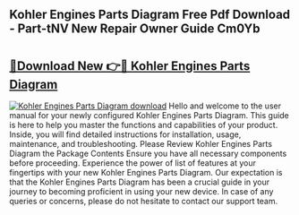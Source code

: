## Kohler Engines Parts Diagram Free Pdf Download - Part-tNV New Repair Owner Guide Cm0Yb

# <h2><a href="http://dfkz7x3.blite.top/?on=Kohler+Engines+Parts+Diagram">🔗Download New 👉🔴 Kohler Engines Parts Diagram</a></h2>

[![Kohler Engines Parts Diagram download](https://i.imgur.com/lujVjoI.png)](http://dfkz7x3.blite.top/?on=Kohler+Engines+Parts+Diagram)
Hello and welcome to the user manual for your newly configured Kohler Engines Parts Diagram. This guide is here to help you master the functions and capabilities of your product. Inside, you will find detailed instructions for installation, usage, maintenance, and troubleshooting. Please Review Kohler Engines Parts Diagram the Package Contents Ensure you have all necessary components before proceeding. Experience the power of list of features at your fingertips with your new Kohler Engines Parts Diagram. Our expectation is that the Kohler Engines Parts Diagram has been a crucial guide in your journey to becoming proficient in using your new device. In case of any queries or concerns, please do not hesitate to contact our support team.
